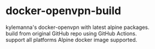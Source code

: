 # docker-openvpn-build
kylemanna's docker-openvpn with latest alpine packages.  
build from original GitHub repo using GitHub Actions.  
support all platforms Alpine docker image supported.
